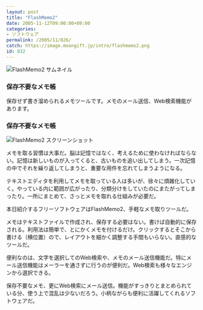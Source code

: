 ```yaml
---
layout: post
title: "FlashMemo2"
date: 2005-11-12T09:00:00+09:00
categories:
- ソフトウェア
permalink: /2005/11/826/
catch: https://image.moongift.jp/intro/flashmemo2.png
id: 832
---
```

 ![FlashMemo2 サムネイル](https://image.moongift.jp/intro/flashmemo2.s.png "FlashMemo2 サムネイル")
  

### 保存不要なメモ帳
  
保存せず書き溜められるメモツールです。メモのメール送信、Web検索機能があります。  
<!--more-->  

### 保存不要なメモ帳
  

![FlashMemo2 スクリーンショット](https://image.moongift.jp/intro/flashmemo2.png "FlashMemo2 スクリーンショット")

  

メモを取る習慣は大事だ。脳は記憶ではなく、考えるために使わなければならない。記憶は新しいものが入ってくると、古いものを追い出してしまう。一次記憶の中でそれを繰り返してしまうと、重要な用件を忘れてしまうようになる。

  

テキストエディタを利用してメモを取っている人は多いが、徐々に煩雑化していく。やっている内に範囲が広がったり、分類分けをしていたのにまたがってしまったり。一所にまとめて、さっとメモを取れる仕組みが必要だ。

  

本日紹介するフリーソフトウェアはFlashMemo2、手軽なメモ取りツールだ。

  

メモはテキストファイルで作成され、保存する必要はない。書けば自動的に保存される。利用法は簡単で、とにかくメモを付けるだけ。クリックするとそこから書ける（横位置）ので、レイアウトを細かく調整する手間もいらない。直感的なツールだ。

  

便利なのは、文字を選択してのWeb検索や、メモのメール送信機能だ。特にメール送信機能はメーラーを通さずに行うのが便利だ。Web検索も様々なエンジンから選択できる。

  

保存不要なメモ、更にWeb検索にメール送信。機能がすっきりとまとめられている分、使う上で混乱は少ないだろう。小柄ながらも便利に活躍してくれるソフトウェアだ。


